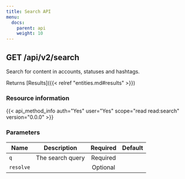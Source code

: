 ```yaml
---
title: Search API
menu:
  docs:
    parent: api
    weight: 10
---
```


## GET /api/v2/search

Search for content in accounts, statuses and hashtags.

Returns [Results]({{< relref "entities.md#results" >}})

### Resource information

{{< api_method_info auth="Yes" user="Yes" scope="read read:search" version="0.0.0" >}}

### Parameters

|Name|Description|Required|Default|
|----|-----------|:------:|:-----:|
| `q` | The search query | Required ||
| `resolve` | | Optional ||
